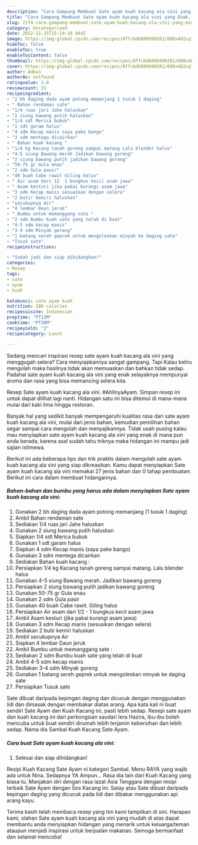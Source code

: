 ```yaml
---
description: "Cara Gampang Membuat Sate ayam kuah kacang ala vini yang Enak, Buat Buka Puasa Bikin Ngiler"
title: "Cara Gampang Membuat Sate ayam kuah kacang ala vini yang Enak, Buat Buka Puasa Bikin Ngiler"
slug: 2174-cara-gampang-membuat-sate-ayam-kuah-kacang-ala-vini-yang-enak-buat-buka-puasa-bikin-ngiler
category: Uncategorized
date: 2022-11-25T15:19:10.944Z
image: https://img-global.cpcdn.com/recipes/8ffcbdb086990281/680x482cq70/sate-ayam-kuah-kacang-ala-vini-foto-resep-utama.jpg
hideToc: false
enableToc: true
enableTocContent: false
thumbnail: https://img-global.cpcdn.com/recipes/8ffcbdb086990281/680x482cq70/sate-ayam-kuah-kacang-ala-vini-foto-resep-utama.jpg
cover: https://img-global.cpcdn.com/recipes/8ffcbdb086990281/680x482cq70/sate-ayam-kuah-kacang-ala-vini-foto-resep-utama.jpg
author: Admin
authorAv: notfound
ratingvalue: 3.8
reviewcount: 15
recipeingredient:
- "2 bh daging dada ayam potong memanjang 1 tusuk 1 daging"
- " Bahan rendaman sate"
- "1/4 ruas jari Jahe haluskan"
- "2 siung bawang putih haluskan"
- "1/4 sdt Merica bubuk"
- "1 sdt garam halus"
- "4 sdm Kecap manis saya pake bango"
- "3 sdm mentega dicairkan"
- " Bahan kuah kacang "
- "1/4 kg Kacang tanah goreng sampai matang Lalu blender halus"
- "4-5 siung Bawang merah Jadikan bawang goreng"
- "2 siung bawang putih jadikan bawang goreng"
- "50-75 gr Gula enau"
- "2 sdm Gula pasir"
- "40 buah Cabe rawit Giling halus"
- " Air asam dari 12  1 bungkus kecil asam jawa"
- " Asam kesturi jika pakai kurangi asam jawa"
- "3 sdm Kecap manis sesuaikan dengan selera"
- "2 butir kemiri haluskan"
- "secukupnya Air"
- "4 lembar Daun jeruk"
- " Bumbu untuk memanggang sate "
- "2 sdm Bumbu kuah sate yang telah di buat"
- "4-5 sdm kecap manis"
- "3-4 sdm Minyak goreng"
- "1 batang sereh geprek untuk mengoleskan minyak ke daging sate"
- "Tusuk sate"
recipeinstructions:

- "Sudah jadi dan siap dihidangkan!"
categories:
- Resep
tags:
- sate
- ayam
- kuah

katakunci: sate ayam kuah 
nutrition: 286 calories
recipecuisine: Indonesian
preptime: "PT13M"
cooktime: "PT38M"
recipeyield: "3"
recipecategory: Lunch

---
```



Sedang mencari inspirasi resep sate ayam kuah kacang ala vini yang menggugah selera? Cara menyiapkannya sangat gampang. Tapi Kalau keliru mengolah maka hasilnya tidak akan memuaskan dan bahkan tidak sedap. Padahal sate ayam kuah kacang ala vini yang enak selayaknya mempunyai aroma dan rasa yang bisa memancing selera kita.


Resep Sate ayam kuah kacang ala vini. #AhlinyaAyam. Simpan resep ini untuk dapat dilihat lagi nanti. Hidangan satu ini bisa ditemui di mana-mana mulai dari kaki lima hingga restoran.

Banyak hal yang sedikit banyak mempengaruhi kualitas rasa dari sate ayam kuah kacang ala vini, mulai dari jenis bahan, kemudian pemilihan bahan segar sampai cara mengolah dan menyajikannya. Tidak usah pusing kalau mau menyiapkan sate ayam kuah kacang ala vini yang enak di mana pun anda berada, karena asal sudah tahu triknya maka hidangan ini mampu jadi sajian istimewa.


Berikut ini ada beberapa tips dan trik praktis dalam mengolah sate ayam kuah kacang ala vini yang siap dikreasikan. Kamu dapat menyiapkan Sate ayam kuah kacang ala vini memakai 27 jenis bahan dan 0 tahap pembuatan. Berikut ini cara dalam membuat hidangannya.

<!--inarticleads1-->

##### Bahan-bahan dan bumbu yang harus ada dalam menyiapkan Sate ayam kuah kacang ala vini:

1. Gunakan 2 bh daging dada ayam potong memanjang (1 tusuk 1 daging)
1. Ambil  Bahan rendaman sate
1. Sediakan 1/4 ruas jari Jahe haluskan
1. Gunakan 2 siung bawang putih haluskan
1. Siapkan 1/4 sdt Merica bubuk
1. Gunakan 1 sdt garam halus
1. Siapkan 4 sdm Kecap manis (saya pake bango)
1. Gunakan 3 sdm mentega dicairkan
1. Sediakan  Bahan kuah kacang :
1. Persiapkan 1/4 kg Kacang tanah goreng sampai matang. Lalu blender halus
1. Gunakan 4-5 siung Bawang merah. Jadikan bawang goreng
1. Persiapkan 2 siung bawang putih jadikan bawang goreng
1. Gunakan 50-75 gr Gula enau
1. Gunakan 2 sdm Gula pasir
1. Gunakan 40 buah Cabe rawit. Giling halus
1. Persiapkan  Air asam dari 1/2 - 1 bungkus kecil asam jawa
1. Ambil  Asam kesturi (jika pakai kurangi asam jawa)
1. Gunakan 3 sdm Kecap manis (sesuaikan dengan selera)
1. Sediakan 2 butir kemiri haluskan
1. Ambil secukupnya Air
1. Siapkan 4 lembar Daun jeruk
1. Ambil  Bumbu untuk memanggang sate :
1. Sediakan 2 sdm Bumbu kuah sate yang telah di buat
1. Ambil 4-5 sdm kecap manis
1. Sediakan 3-4 sdm Minyak goreng
1. Gunakan 1 batang sereh geprek untuk mengoleskan minyak ke daging sate
1. Persiapkan Tusuk sate


Sate dibuat daripada kepingan daging dan dicucuk dengan menggunakan lidi dan dimasak dengan membakar diatas arang. Apa kata kali ni buat sendiri Sate Ayam dan Kuah Kacang ini, pasti lebih sedap. Resepi sate ayam dan kuah kacang ini dari perkongsian saudari Iera Hazira, ibu-ibu boleh mencuba untuk buat sendiri dirumah lebih terjamin kebersihan dan lebih sedap. Nama dia Sambal Kuah Kacang Sate Ayam. 

<!--inarticleads2-->

##### Cara buat Sate ayam kuah kacang ala vini:


1. Selesai dan siap dihidangkan!

Resipi Kuah Kacang Sate Ayam ni kategori Sambal. Menu RAYA yang wajib ada untuk Nina. Sedapnya YA Ampun… Rasa dia lain dari Kuah Kacang yang biasa tu. Manjakan diri dengan rasa lazat Asia Tenggara dengan resipi terbaik Sate Ayam dengan Sos Kacang ini. Satay atau Sate dibuat daripada kepingan daging yang dicucuk pada lidi dan dibakar menggunakan api arang kayu. 

Terima kasih telah membaca resep yang tim kami tampilkan di sini. Harapan kami, olahan Sate ayam kuah kacang ala vini yang mudah di atas dapat membantu anda menyiapkan hidangan yang menarik untuk keluarga/teman ataupun menjadi inspirasi untuk berjualan makanan. Semoga bermanfaat dan selamat mencoba!
